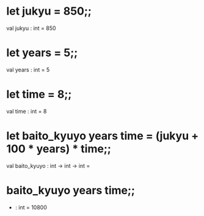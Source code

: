 # let jukyu = 850;;
val jukyu : int = 850
# let years = 5;;
val years : int = 5
# let time = 8;;
val time : int = 8
# let baito_kyuyo years time = (jukyu + 100 * years) * time;;
val baito_kyuyo : int -> int -> int = <fun>
# baito_kyuyo years time;;
- : int = 10800